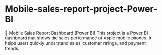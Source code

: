 # Mobile-sales-report-project-Power-BI
📱 Mobile Sales Report Dashboard (Power BI) This project is a Power BI dashboard that shows the sales performance of Apple mobile phones. It helps users quickly understand sales, customer ratings, and payment trends.  
